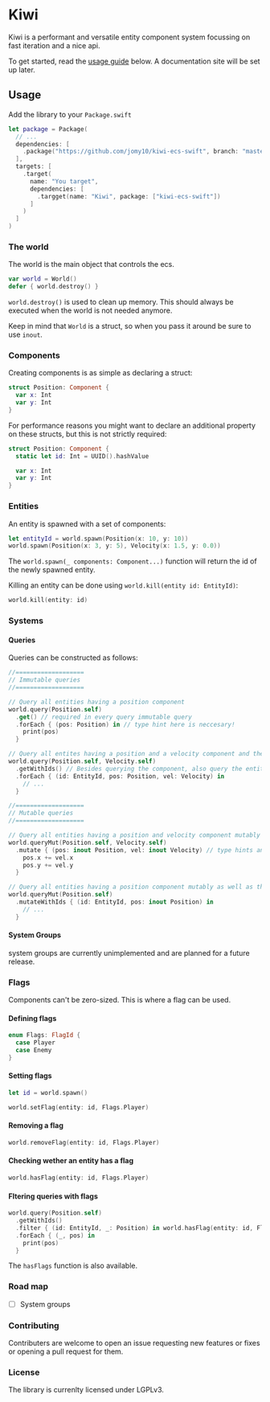 # Kiwi

Kiwi is a performant and versatile entity component system focussing on fast
iteration and a nice api.

To get started, read the [usage guide](#usage) below.
A documentation site will be set up later.

## Usage

Add the library to your `Package.swift`

```swift
let package = Package(
  // ...
  dependencies: [
    .package("https://github.com/jomy10/kiwi-ecs-swift", branch: "master")
  ],
  targets: [
    .target(
      name: "You target",
      dependencies: [
        .targget(name: "Kiwi", package: ["kiwi-ecs-swift"])
      ]
    )
  ]
)
```

### The world

The world is the main object that controls the ecs.

```swift
var world = World()
defer { world.destroy() }
```

`world.destroy()` is used to clean up memory. This should always be executed when the
world is not needed anymore.

Keep in mind that `World` is a struct, so when you pass it around be sure to use `inout`.

### Components

Creating components is as simple as declaring a struct:

```swift
struct Position: Component {
  var x: Int
  var y: Int
}
```

For performance reasons you might want to declare an additional property on these structs,
but this is not strictly required:

```swift
struct Position: Component {
  static let id: Int = UUID().hashValue

  var x: Int
  var y: Int
}
```

### Entities

An entity is spawned with a set of components:

```swift
let entityId = world.spawn(Position(x: 10, y: 10))
world.spawn(Position(x: 3, y: 5), Velocity(x: 1.5, y: 0.0))
```

The `world.spawn(_ components: Component...)` function will return the id of the newly spawned entity.

Killing an entity can be done using `world.kill(entity id: EntityId)`:

```swift
world.kill(entity: id)
```

### Systems

#### Queries

Queries can be constructed as follows:

```swift
//===================
// Immutable queries
//===================

// Query all entities having a position component
world.query(Position.self)
  .get() // required in every query immutable query
  .forEach { (pos: Position) in // type hint here is neccesary!
    print(pos)
  }

// Query all entites having a position and a velocity component and their entity ids
world.query(Position.self, Velocity.self)
  .getWithIds() // Besides querying the component, also query the entity ids
  .forEach { (id: EntityId, pos: Position, vel: Velocity) in
    // ...
  }

//===================
// Mutable queries
//===================

// Query all entities having a position and velocity component mutably
world.queryMut(Position.self, Velocity.self)
  .mutate { (pos: inout Position, vel: inout Velocity) // type hints and inout keyword neccesary
    pos.x += vel.x
    pos.y += vel.y
  }

// Query all entities having a position component mutably as well as their entity ids
world.queryMut(Position.self)
  .mutateWithIds { (id: EntityId, pos: inout Position) in
    // ...
  }
```

#### System Groups

system groups are currently unimplemented and are planned for a future release.

### Flags

Components can't be zero-sized. This is where a flag can be used.

#### Defining flags

```swift
enum Flags: FlagId {
  case Player
  case Enemy
}
```

#### Setting flags

```swift
let id = world.spawn()

world.setFlag(entity: id, Flags.Player)
```

#### Removing a flag

```swift
world.removeFlag(entity: id, Flags.Player)
```

#### Checking wether an entity has a flag

```swift
world.hasFlag(entity: id, Flags.Player)
```

#### Fltering queries with flags

```swift
world.query(Position.self)
  .getWithIds()
  .filter { (id: EntityId, _: Position) in world.hasFlag(entity: id, Flags.Player) }
  .forEach { (_, pos) in
    print(pos)
  }
```

The `hasFlags` function is also available.

### Road map

- [ ] System groups

### Contributing

Contributers are welcome to open an issue requesting new features or fixes or opening a
pull request for them.

### License

The library is currenlty licensed under LGPLv3.
